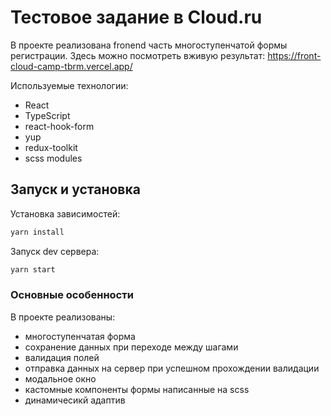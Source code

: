 # Тестовое задание в Cloud.ru

В проекте реализована fronend часть многоступенчатой формы регистрации.
Здесь можно посмотреть вживую результат: https://front-cloud-camp-tbrm.vercel.app/

Используемые технологии:
 - React
 - TypeScript
 - react-hook-form
 - yup
 - redux-toolkit
 - scss modules

## Запуск и установка

Установка зависимостей:
```bash
yarn install
```

Запуск dev сервера:
```bash
yarn start
```
### Основные особенности

В проекте реализованы: 
 - многоступенчатая форма
 - сохранение данных при переходе между шагами
 - валидация полей 
 - отправка данных на сервер при успешном прохождении валидации
 - модальное окно
 - кастомные компоненты формы написанные на scss
 - динамичесикй адаптив
